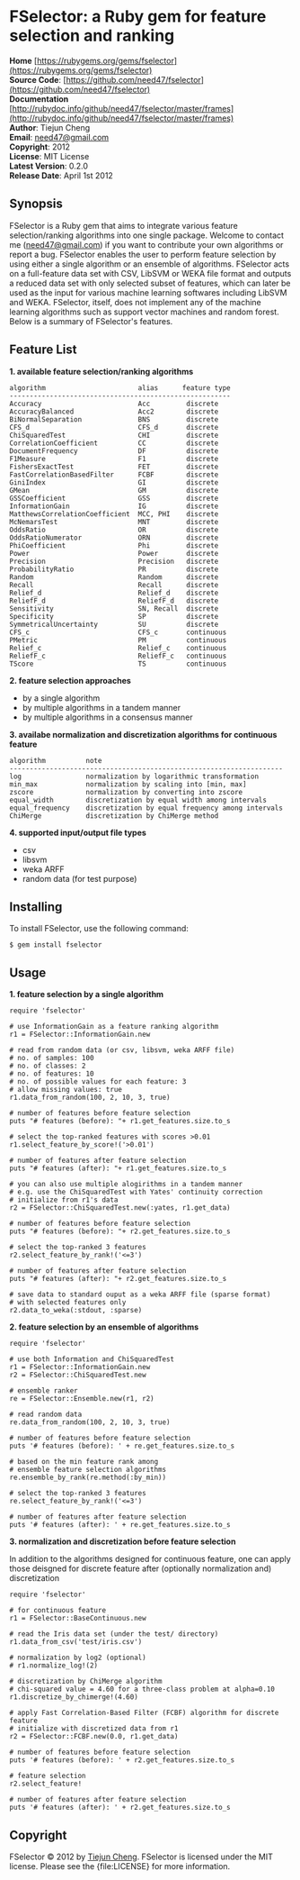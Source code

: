 FSelector: a Ruby gem for feature selection and ranking
===========================================================

**Home** [https://rubygems.org/gems/fselector](https://rubygems.org/gems/fselector)  
**Source Code**: [https://github.com/need47/fselector](https://github.com/need47/fselector)  
**Documentation** [http://rubydoc.info/github/need47/fselector/master/frames](http://rubydoc.info/github/need47/fselector/master/frames)  
**Author**: Tiejun Cheng  
**Email**: [need47@gmail.com](mailto:need47@gmail.com)  
**Copyright**: 2012  
**License**: MIT License  
**Latest Version**: 0.2.0  
**Release Date**: April 1st 2012

Synopsis
--------

FSelector is a Ruby gem that aims to integrate various feature selection/ranking 
algorithms into one single package. Welcome to contact me (need47@gmail.com) 
if you want to contribute your own algorithms or report a bug. FSelector enables 
the user to perform feature selection by using either a single algorithm or an 
ensemble of algorithms. FSelector acts on a full-feature data set with CSV, LibSVM 
or WEKA file format and outputs a reduced data set with only selected subset of 
features, which can later be used as the input for various machine learning softwares 
including LibSVM and WEKA. FSelector, itself, does not implement any of the machine 
learning algorithms such as support vector machines and random forest. Below is a 
summary of FSelector's features.

Feature List
------------

**1. available feature selection/ranking algorithms**
    
    algorithm                       alias      feature type
    -------------------------------------------------------
    Accuracy                        Acc         discrete
    AccuracyBalanced                Acc2        discrete
    BiNormalSeparation              BNS         discrete
    CFS_d                           CFS_d       discrete
    ChiSquaredTest                  CHI         discrete
    CorrelationCoefficient          CC          discrete
    DocumentFrequency               DF          discrete
    F1Measure                       F1          discrete
    FishersExactTest                FET         discrete
    FastCorrelationBasedFilter      FCBF        discrete
    GiniIndex                       GI          discrete
    GMean                           GM          discrete
    GSSCoefficient                  GSS         discrete
    InformationGain                 IG          discrete
    MatthewsCorrelationCoefficient  MCC, PHI    discrete
    McNemarsTest                    MNT         discrete
    OddsRatio                       OR          discrete
    OddsRatioNumerator              ORN         discrete
    PhiCoefficient                  Phi         discrete
    Power                           Power       discrete
    Precision                       Precision   discrete
    ProbabilityRatio                PR          discrete
    Random                          Random      discrete
    Recall                          Recall      discrete
    Relief_d                        Relief_d    discrete
    ReliefF_d                       ReliefF_d   discrete
    Sensitivity                     SN, Recall  discrete
    Specificity                     SP          discrete
    SymmetricalUncertainty          SU          discrete
    CFS_c                           CFS_c       continuous
    PMetric                         PM          continuous
    Relief_c                        Relief_c    continuous
    ReliefF_c                       ReliefF_c   continuous
    TScore                          TS          continuous

**2. feature selection approaches**

 - by a single algorithm
 - by multiple algorithms in a tandem manner
 - by multiple algorithms in a consensus manner
 
**3. availabe normalization and discretization algorithms for continuous feature**
    
    algorithm          note
    --------------------------------------------------------------------
    log                normalization by logarithmic transformation
    min_max            normalization by scaling into [min, max]
    zscore             normalization by converting into zscore
    equal_width        discretization by equal width among intervals
    equal_frequency    discretization by equal frequency among intervals
    ChiMerge           discretization by ChiMerge method
    
**4. supported input/output file types**

 - csv
 - libsvm
 - weka ARFF
 - random data (for test purpose)

Installing
----------

To install FSelector, use the following command:

    $ gem install fselector
	
Usage
-----

**1. feature selection by a single algorithm**

    require 'fselector'
	
    # use InformationGain as a feature ranking algorithm
    r1 = FSelector::InformationGain.new
    
    # read from random data (or csv, libsvm, weka ARFF file)
    # no. of samples: 100
    # no. of classes: 2
    # no. of features: 10
    # no. of possible values for each feature: 3
    # allow missing values: true
    r1.data_from_random(100, 2, 10, 3, true)
    
    # number of features before feature selection
    puts "# features (before): "+ r1.get_features.size.to_s
    
    # select the top-ranked features with scores >0.01
    r1.select_feature_by_score!('>0.01')
    
    # number of features after feature selection
    puts "# features (after): "+ r1.get_features.size.to_s
    
    # you can also use multiple alogirithms in a tandem manner
    # e.g. use the ChiSquaredTest with Yates' continuity correction
    # initialize from r1's data
    r2 = FSelector::ChiSquaredTest.new(:yates, r1.get_data)
    
    # number of features before feature selection
    puts "# features (before): "+ r2.get_features.size.to_s
    
    # select the top-ranked 3 features
    r2.select_feature_by_rank!('<=3')
    
    # number of features after feature selection
    puts "# features (after): "+ r2.get_features.size.to_s
    
    # save data to standard ouput as a weka ARFF file (sparse format)
    # with selected features only
    r2.data_to_weka(:stdout, :sparse)

	
**2. feature selection by an ensemble of algorithms**

    require 'fselector'
	
	# use both Information and ChiSquaredTest
    r1 = FSelector::InformationGain.new
    r2 = FSelector::ChiSquaredTest.new
    
    # ensemble ranker
    re = FSelector::Ensemble.new(r1, r2)
    
    # read random data
    re.data_from_random(100, 2, 10, 3, true)
    
    # number of features before feature selection
    puts '# features (before): ' + re.get_features.size.to_s
    
    # based on the min feature rank among
    # ensemble feature selection algorithms
    re.ensemble_by_rank(re.method(:by_min))
    
    # select the top-ranked 3 features
    re.select_feature_by_rank!('<=3')
    
    # number of features after feature selection
    puts '# features (after): ' + re.get_features.size.to_s

    
 **3. normalization and discretization before feature selection**

 In addition to the algorithms designed for continuous feature, one
 can apply those deisgned for discrete feature after (optionally
 normalization and) discretization
 
    require 'fselector'
    
    # for continuous feature
    r1 = FSelector::BaseContinuous.new
    
    # read the Iris data set (under the test/ directory)
    r1.data_from_csv('test/iris.csv')
    
    # normalization by log2 (optional)
    # r1.normalize_log!(2)
    
    # discretization by ChiMerge algorithm
    # chi-squared value = 4.60 for a three-class problem at alpha=0.10
    r1.discretize_by_chimerge!(4.60)
    
    # apply Fast Correlation-Based Filter (FCBF) algorithm for discrete feature
    # initialize with discretized data from r1
    r2 = FSelector::FCBF.new(0.0, r1.get_data)
    
    # number of features before feature selection
    puts '# features (before): ' + r2.get_features.size.to_s
    
    # feature selection
    r2.select_feature!
    
    # number of features after feature selection
    puts '# features (after): ' + r2.get_features.size.to_s

Copyright
---------
FSelector &copy; 2012 by [Tiejun Cheng](mailto:need47@gmail.com).
FSelector is licensed under the MIT license. Please see the {file:LICENSE} for
more information.
